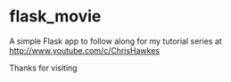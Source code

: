 # flask_movie
A simple Flask app to follow along for my tutorial series at http://www.youtube.com/c/ChrisHawkes

Thanks for visiting
